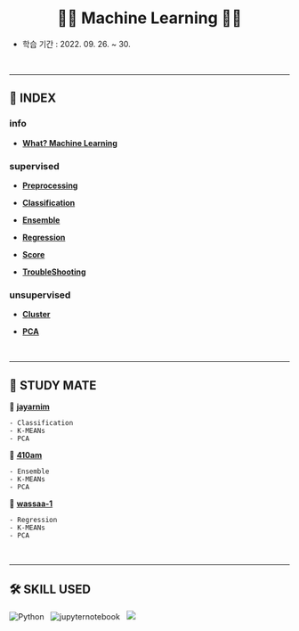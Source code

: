 <h1 align = "center"> 👨‍🔧 Machine Learning 👩‍🔧 </h1>

- 학습 기간 : 2022. 09. 26. ~ 30.

</br>

---

## 📜 INDEX

### info

- [**What? Machine Learning**](https://github.com/SNAILGROUP-AI/STUDY-ML/blob/main/description/ML.md)

### supervised

- [**Preprocessing**](https://github.com/SNAILGROUP-AI/STUDY-ML/blob/main/description/preprocessing.md)

- [**Classification**](https://github.com/SNAILGROUP-AI/STUDY-ML/blob/main/description/classification.md)

- [**Ensemble**](https://github.com/SNAILGROUP-AI/STUDY-ML/blob/main/description/ensemble.md)

- [**Regression**](https://github.com/SNAILGROUP-AI/STUDY-ML/blob/main/description/regression.md)

- [**Score**](https://github.com/SNAILGROUP-AI/STUDY-ML/blob/main/description/score.md)

- [**TroubleShooting**](https://github.com/SNAILGROUP-AI/STUDY-ML/blob/main/description/troubleshooting.md)

### unsupervised

- [**Cluster**](https://github.com/SNAILGROUP-AI/STUDY-ML/blob/main/description/7.cluster.md)

- [**PCA**](https://github.com/SNAILGROUP-AI/STUDY-ML/blob/main/description/8.pca.md)

</br>

---

## 👭 STUDY MATE

👨 [**jayarnim**](https://github.com/jayarnim)

```
- Classification
- K-MEANs
- PCA
```

👩 [**410am**](https://github.com/410am)

```
- Ensemble
- K-MEANs
- PCA
```

👨 [**wassaa-1**](https://github.com/wassaa-1)

```
- Regression
- K-MEANs
- PCA
```

</br>

---

## 🛠 SKILL USED

<img alt="Python" src="https://img.shields.io/badge/python%20-%2314354C.svg?style=for-the-badge&logo=python&logoColor=white"/> &nbsp; <img alt="jupyternotebook" src="https://img.shields.io/badge/Jupyter%20Notebook-F37626?style=for-the-badge&logo=Jupyter&logoColor=white"/> &nbsp; <img src="https://img.shields.io/badge/scikitlearn-F7931E?style=for-the-badge&logo=scikit-learn&logoColor=white"/>
